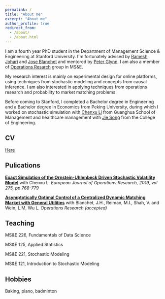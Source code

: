 ```yaml
---
permalink: /
title: "About me"
excerpt: "About me"
author_profile: true
redirect_from: 
  - /about/
  - /about.html
---
```


I am a fourth year PhD student in the Department of Management Science & Engineering at Stanford University. I'm fortunately advised by [Ramesh Johari](http://web.stanford.edu/~rjohari/) and [Jose Blanchet](https://web.stanford.edu/~jblanche/) and mentored by [Peter Glynn](https://web.stanford.edu/~glynn/). I am also a member of [Operations Resarch](https://or.stanford.edu) group in MS&E.

My research interest is mainly on experimental design for online platforms, using techniques from stochastic modeling and concepts from causal inference. I am also interested in applying techniques from operations research and probability to market matching problems.

Before coming to Stanford, I completed a Bachelor degree in Engineering and a Bachelor degree in Economics from Peking University, during which I worked on stochastic simulation with [Chenxu Li](https://en.gsm.pku.edu.cn/conjsxq.jsp?urltype=tree.TreeTempUrl&wbtreeid=1099&user_id=cxli) from Guanghua School of Management and healthcare management with [Jie Song](https://en.coe.pku.edu.cn/faculty/facultyaz/891230.htm) from the College of Engineering.

CV
------
[Here](https://linjiawu.github.io/files/Linjia_CV.pdf)


Pulications
------
[<b>Exact Simulation of the Ornstein-Uhlenbeck Driven Stochastic Volatility Model</b>](https://www.sciencedirect.com/science/article/pii/S0377221718309986) with Chenxu L. <i>European Journal of Operations Research, 2019, vol 275, pp 768-779</i>


[<b>Asymptotically Optimal Control of a Centralized Dynamic Matching Market with General Utilities</b>](https://arxiv.org/abs/2002.03205) with Blanchet, J.H., Reiman, M.I., Shah, V. and Wein, L.M, Wu L. <i>Operations Research (accepted)</i>


Teaching
------
MS&E 226, Fundamentals of Data Science

MS&E 125, Applied Statistics

MS&E 221, Stochastic Modeling

MS&E 121, Introduction to Stochastic Modeling




Hobbies
------
Baking, piano, badminton
